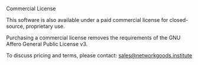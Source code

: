 Commercial License

This software is also available under a paid commercial license for
closed-source, proprietary use.

Purchasing a commercial license removes the requirements of the GNU
Affero General Public License v3.

To discuss pricing and terms, please contact:
[sales@networkgoods.institute](mailto:sales@networkgoods.institute)
